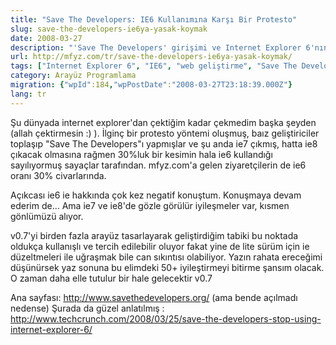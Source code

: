 ```yaml
---
title: "Save The Developers: IE6 Kullanımına Karşı Bir Protesto"
slug: save-the-developers-ie6ya-yasak-koymak
date: 2008-03-27
description: "'Save The Developers' girişimi ve Internet Explorer 6'nın web geliştiriciler için yarattığı zorluklar üzerine bir değerlendirme. IE6'nın hala yaygın kullanımı ve geliştiricilerin bu duruma tepkisi ele alınıyor."
url: http://mfyz.com/tr/save-the-developers-ie6ya-yasak-koymak/
tags: ["Internet Explorer 6", "IE6", "web geliştirme", "Save The Developers", "web standartları", "tarayıcı uyumluluğu", "arayüz programlama", "protesto", "teknoloji eleştirisi"]
category: Arayüz Programlama
migration: {"wpId":184,"wpPostDate":"2008-03-27T23:18:39.000Z"}
lang: tr
---
```


Şu dünyada internet explorer'dan çektiğim kadar çekmedim başka şeyden (allah çektirmesin :) ). İlginç bir protesto yöntemi oluşmuş, baız geliştiriciler toplaşıp "Save The Developers"ı yapmışlar ve şu anda ie7 çıkmış, hatta ie8 çıkacak olmasına rağmen 30%luk bir kesimin hala ie6 kullandığı sayılıyormuş sayaçlar tarafından. mfyz.com'a gelen ziyaretçilerin de ie6 oranı 30% civarlarında.

Açıkcası ie6 ie hakkında çok kez negatif konuştum. Konuşmaya devam ederim de... Ama ie7 ve ie8'de gözle görülür iyileşmeler var, kısmen gönlümüzü alıyor.

v0.7'yi birden fazla arayüz tasarlayarak geliştirdiğim tabiki bu noktada oldukça kullanışlı ve tercih edilebilir oluyor fakat yine de lite sürüm için ie düzeltmeleri ile uğraşmak bile can sıkıntısı olabiliyor. Yazın rahata ereceğimi düşünürsek yaz sonuna bu elimdeki 50+ iyileştirmeyi bitirme şansım olacak. O zaman daha elle tutulur bir hale gelecektir v0.7

Ana sayfası: http://www.savethedevelopers.org/ (ama bende açılmadı nedense) Şurada da güzel anlatılmış : http://www.techcrunch.com/2008/03/25/save-the-developers-stop-using-internet-explorer-6/